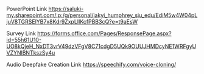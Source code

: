 PowerPoint Link
https://saluki-my.sharepoint.com/:p:/g/personal/jakyi_humphrey_siu_edu/EdiM5w4W04pLjuV8TGRSElYB7x8Kdr9ZxpLIlKcfPBB3cQ?e=t9aEsW

Survey Link
https://forms.office.com/Pages/ResponsePage.aspx?id=55h61U10-UO8kQjeH_NxDT3vrV49dzVFgV8C71cdgD5UQk9OUUJHMDcyNE1WRFgyUVZYNlBNTkszSy4u

Audio Deepfake Creation Link
https://speechify.com/voice-cloning/
